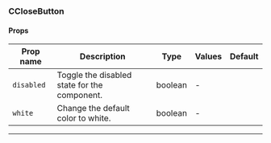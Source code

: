 ### CCloseButton

#### Props

| Prop name             | Description                                  | Type    | Values | Default |
| --------------------- | -------------------------------------------- | ------- | ------ | ------- |
| <code>disabled</code> | Toggle the disabled state for the component. | boolean | -      |         |
| <code>white</code>    | Change the default color to white.           | boolean | -      |         |

---

